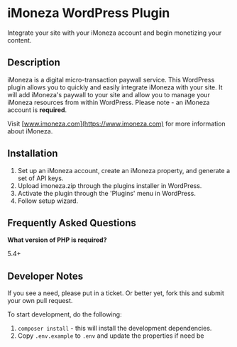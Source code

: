 # iMoneza WordPress Plugin

Integrate your site with your iMoneza account and begin monetizing your content.

## Description

iMoneza is a digital micro-transaction paywall service. This WordPress plugin allows you to quickly and easily integrate
iMoneza with your site. It will add iMoneza's paywall to your site and allow you to manage your iMoneza resources from
within WordPress.  Please note - an iMoneza account is **required**.

Visit [www.imoneza.com](https://www.imoneza.com) for more information about iMoneza.

## Installation

1. Set up an iMoneza account, create an iMoneza property, and generate a set of API keys.
2. Upload imoneza.zip through the plugins installer in WordPress.
3. Activate the plugin through the 'Plugins' menu in WordPress.
4. Follow setup wizard.

## Frequently Asked Questions

**What version of PHP is required?**

5.4+

## Developer Notes

If you see a need, please put in a ticket.  Or better yet, fork this and submit your own pull request.

To start development, do the following:

1. `composer install` - this will install the development dependencies.
2. Copy `.env.example` to `.env` and update the properties if need be
